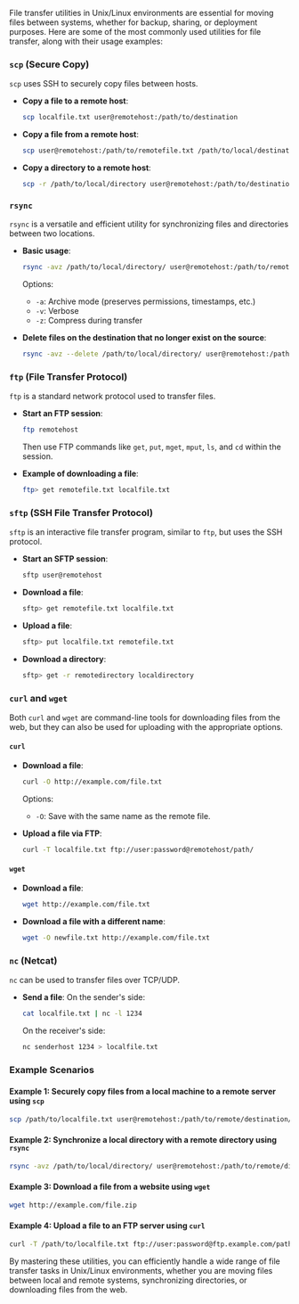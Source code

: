 File transfer utilities in Unix/Linux environments are essential for moving files between systems, whether for backup, sharing, or deployment purposes. Here are some of the most commonly used utilities for file transfer, along with their usage examples:

### `scp` (Secure Copy)
`scp` uses SSH to securely copy files between hosts.

- **Copy a file to a remote host**:
  ```bash
  scp localfile.txt user@remotehost:/path/to/destination
  ```

- **Copy a file from a remote host**:
  ```bash
  scp user@remotehost:/path/to/remotefile.txt /path/to/local/destination
  ```

- **Copy a directory to a remote host**:
  ```bash
  scp -r /path/to/local/directory user@remotehost:/path/to/destination
  ```

### `rsync`
`rsync` is a versatile and efficient utility for synchronizing files and directories between two locations.

- **Basic usage**:
  ```bash
  rsync -avz /path/to/local/directory/ user@remotehost:/path/to/remote/directory/
  ```
  Options:
  - `-a`: Archive mode (preserves permissions, timestamps, etc.)
  - `-v`: Verbose
  - `-z`: Compress during transfer

- **Delete files on the destination that no longer exist on the source**:
  ```bash
  rsync -avz --delete /path/to/local/directory/ user@remotehost:/path/to/remote/directory/
  ```

### `ftp` (File Transfer Protocol)
`ftp` is a standard network protocol used to transfer files.

- **Start an FTP session**:
  ```bash
  ftp remotehost
  ```
  Then use FTP commands like `get`, `put`, `mget`, `mput`, `ls`, and `cd` within the session.

- **Example of downloading a file**:
  ```bash
  ftp> get remotefile.txt localfile.txt
  ```

### `sftp` (SSH File Transfer Protocol)
`sftp` is an interactive file transfer program, similar to `ftp`, but uses the SSH protocol.

- **Start an SFTP session**:
  ```bash
  sftp user@remotehost
  ```

- **Download a file**:
  ```bash
  sftp> get remotefile.txt localfile.txt
  ```

- **Upload a file**:
  ```bash
  sftp> put localfile.txt remotefile.txt
  ```

- **Download a directory**:
  ```bash
  sftp> get -r remotedirectory localdirectory
  ```

### `curl` and `wget`
Both `curl` and `wget` are command-line tools for downloading files from the web, but they can also be used for uploading with the appropriate options.

#### `curl`
- **Download a file**:
  ```bash
  curl -O http://example.com/file.txt
  ```
  Options:
  - `-O`: Save with the same name as the remote file.

- **Upload a file via FTP**:
  ```bash
  curl -T localfile.txt ftp://user:password@remotehost/path/
  ```

#### `wget`
- **Download a file**:
  ```bash
  wget http://example.com/file.txt
  ```

- **Download a file with a different name**:
  ```bash
  wget -O newfile.txt http://example.com/file.txt
  ```

### `nc` (Netcat)
`nc` can be used to transfer files over TCP/UDP.

- **Send a file**:
  On the sender's side:
  ```bash
  cat localfile.txt | nc -l 1234
  ```
  On the receiver's side:
  ```bash
  nc senderhost 1234 > localfile.txt
  ```

### Example Scenarios

#### **Example 1: Securely copy files from a local machine to a remote server using `scp`**
```bash
scp /path/to/localfile.txt user@remotehost:/path/to/remote/destination/
```

#### **Example 2: Synchronize a local directory with a remote directory using `rsync`**
```bash
rsync -avz /path/to/local/directory/ user@remotehost:/path/to/remote/directory/
```

#### **Example 3: Download a file from a website using `wget`**
```bash
wget http://example.com/file.zip
```

#### **Example 4: Upload a file to an FTP server using `curl`**
```bash
curl -T /path/to/localfile.txt ftp://user:password@ftp.example.com/path/to/remote/destination/
```

By mastering these utilities, you can efficiently handle a wide range of file transfer tasks in Unix/Linux environments, whether you are moving files between local and remote systems, synchronizing directories, or downloading files from the web.